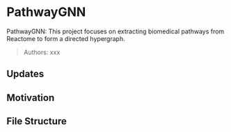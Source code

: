 # PathwayGNN
PathwayGNN: This project focuses on extracting biomedical pathways from Reactome to form a directed hypergraph.
> Authors: xxx

## Updates

## Motivation

## File Structure

